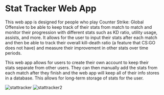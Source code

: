 # Stat Tracker Web App

This web app is designed for people who play Counter Strike: Global Offensive to be able to keep track of their stats from match to match and monitor their progression with different stats such as KD ratio, utility usage, assists, and more. It allows for the user to input their stats after each match and then be able to track their overall kill-death ratio (a feature that CS:GO does not have) and measure their improvement in other stats over time periods. 

This web app allows for users to create their own account to keep their stats separate from other users. They can then manually add the stats from each match after they finish and the web app will keep all of their info stores in a database. This allows for long-term storage of stats for the user.

![stattracker](https://user-images.githubusercontent.com/45515945/116823331-18aac200-ab41-11eb-9ea0-aed534c379a3.PNG)
![stattracker2](https://user-images.githubusercontent.com/45515945/116823332-19435880-ab41-11eb-97cd-5bcaac4fe4e0.PNG)
